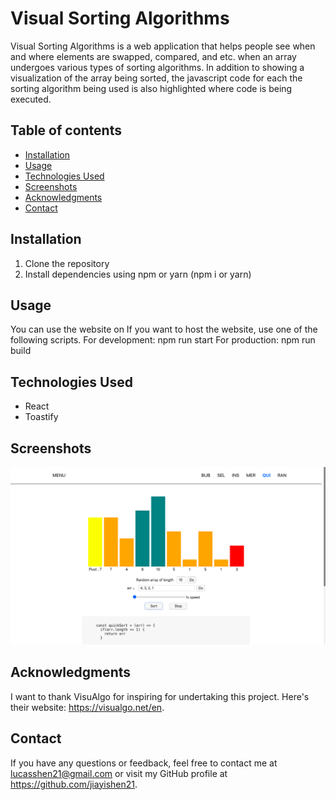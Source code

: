 # Visual Sorting Algorithms

Visual Sorting Algorithms is a web application that helps people see when and where elements are swapped, compared, and etc. when an array undergoes various types of sorting algorithms. In addition to showing a visualization of the array being sorted, the javascript code for each the sorting algorithm being used is also highlighted where code is being executed.

## Table of contents

- [Installation](#installation)
- [Usage](#usage)
- [Technologies Used](#technologies-used)
- [Screenshots](#screenshots)
- [Acknowledgments](#acknowledgments)
- [Contact](#contact)

## Installation

1. Clone the repository
2. Install dependencies using npm or yarn (npm i or yarn)

## Usage

You can use the website on 
If you want to host the website, use one of the following scripts.
For development: npm run start
For production: npm run build

## Technologies Used

- React
- Toastify

## Screenshots

![Quick Sort Demo](./demos/Quick%20Sort%20Demo.png)

## Acknowledgments

I want to thank VisuAlgo for inspiring for undertaking this project. Here's their website: https://visualgo.net/en.

## Contact

If you have any questions or feedback, feel free to contact me at lucasshen21@gmail.com or visit my GitHub profile at https://github.com/jiayishen21.